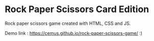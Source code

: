 # Rock Paper Scissors Card Edition

Rock paper scissors game created with HTML, CSS and JS.

Demo link : https://cemus.github.io/rock-paper-scissors-game/ :)
